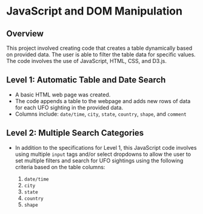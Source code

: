 # JavaScript and DOM Manipulation

## Overview
This project involved creating code that creates a table dynamically based on provided data.  The user is able to filter the table data for specific values. The code involves the use of JavaScript, HTML, CSS, and D3.js.

## Level 1: Automatic Table and Date Search
* A basic HTML web page was created.
* The code appends a table to the webpage and adds new rows of data for each UFO sighting in the provided data.
* Columns include:  `date/time`, `city`, `state`, `country`, `shape`, and `comment`

## Level 2: Multiple Search Categories

* In addition to the specifications for Level 1, this JavaScript code involves using multiple `input` tags and/or select dropdowns to allow the user to set multiple filters and search for UFO sightings using the following criteria based on the table columns:

  1. `date/time`
  2. `city`
  3. `state`
  4. `country`
  5. `shape`
